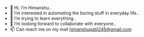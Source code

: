 - 👋 Hi, I’m Himanshu..
- 👀 I’m interested in automating the boring stuff in everyday life..
- 🌱 I’m trying to learn everything..
- 💞️ I’m looking forward to collaborate with everyone..
- 📫 Can reach me on my mail himanshupatil245@gmail.com

<!---
emraldwolf/emraldwolf is a ✨ special ✨ repository because its `README.md` (this file) appears on your GitHub profile.
You can click the Preview link to take a look at your changes.
--->
